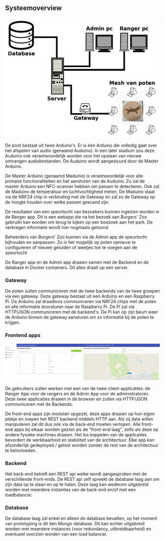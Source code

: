 ## Systeemoverview

![system overview](images/overview.png)

De poot bestaat uit twee Arduino's. Er is één Arduino die volledig gaat over het afspelen van audio (genaamd Auduino). In een later stadium zou deze Auduino ook verantwoordelijk worden voor het opslaan van nieuwe ontvangen audiobestanden. De Auduino wordt aangestuurd door de Master Arduino.

De Master Arduino (genaamd Maduino) is verantwoordelijk voor alle primaire functionaliteiten en het aansturen van de Auduino. Zo zal de master Arduino een NFC-scanner hebben om passen te detecteren. Ook zal de Maduino de temperatuur en luchtvochtigheid meten. De Maduino staat via de NRF24 chip in verbinding met de Gateway en zal zo de Gateway op de hoogte houden over welke passen gescand zijn.

De resultaten van een speurtocht van bezoekers kunnen ingezien worden in de Ranger app. Dit is een webapp die na het bezoek aan Burgers' Zoo gebruikt kan worden om terug te kijken op een boezoek aan het park. De verkregen informatie wordt hier nogmaals getoond.

Beheerders van Burgers' Zoo kunnen via de Admin app de speurtocht bijhouden en aanpassen. Zo is het mogelijk op poten opnieuw te configureren of nieuwe geluiden of weetjes toe te voegen aan de speurtocht

De Ranger app en de Admin app draaien samen met de Backend en de database in Docker containers. Dit alles draait op een server.
### Gateway
De poten zullen communiceren met de twee backends van de twee groepen via een gateway. Deze gateway bestaat uit een Arduino en een Raspberry Pi. De Arduino zal draadloos communiceren via NRF24 chips met de poten en alle informatie doorsturen naar de Raspberry Pi. De Pi zal via HTTP/JSON communiceren met de backend's. De Pi kan op zijn beurt weer de Arduino binnen de gateway aansturen om zo informatie bij de poten te krijgen.

### Frontend apps
![frontends](images/frontends.png)

De gebruikers zullen werken met een van de twee client-applicaties: de Ranger App voor de rangers en de Admin App voor de administratoren. Deze twee applicaties draaien in de browser en zullen via HTTP/JSON communiceren met de Backends.

De front-end apps zijn modulair opgezet, deze apps draaien op hun eigen plekje en roepen het REST backend middels HTTP aan. Als zij data willen manipuleren zal dit dus ook via de back-end moeten verlopen. Alle front-end apps bij elkaar worden gezien als de "front-end laag", zelfs als deze op andere fysieke machines draaien. Het los koppelen van de applicaties bevordert de werkbaarheid en stabiliteit van de architectuur. Elke app kan afzonderlijk gedeployed / getest worden zonder de rest van de architectuur te beïnvloeden.

### Backend
Het back-end betreft een REST api welke wordt aangesproken met de verschillende front-ends. De REST api zelf spreekt de database laag aan om zijn data op te slaan en op te halen. Deze laag kan wederom uitgebreid worden met meerdere instanties van de back-end en/of met een loadbalancer.

### Database
De database laag zal enkel en alleen de database bevatten, op het moment van prototyping is dit één Mongo database. Dit kan echter uitgebreid worden met meerdere instances (voor redundancy, uitbreidbaarheid) en eventueel voorzien worden van een load balancer.
